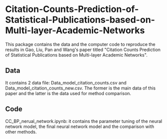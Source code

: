 # Citation-Counts-Prediction-of-Statistical-Publications-based-on-Multi-layer-Academic-Networks
This package contains the data and the computer code to reproduce the results in Gao, Liu, Pan and Wang's paper titled "Citation Counts Prediction of Statistical Publications based on Multi-layer Academic Networks".
## Data
It contains 2 data file: 
Data_model_citation_counts.csv and Data_model_citation_counts_new.csv. 
The former is the main data of this paper and the latter is the data used for method comparison.
## Code
CC_BP_nerual_network.ipynb: it contains the parameter tuning of the neural network model, the final neural network model and the comparison with other methods.
